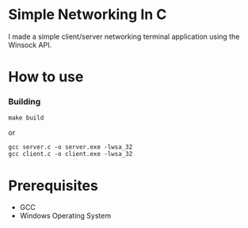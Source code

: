 # Simple Networking In C

I made a simple client/server networking terminal application using the Winsock API.

#
# How to use
### Building
``` Terminal
make build
```
or
``` Terminal
gcc server.c -o server.exe -lwsa_32
gcc client.c -o client.exe -lwsa_32
```

#
# Prerequisites
- GCC
- Windows Operating System
